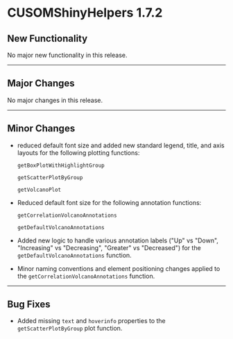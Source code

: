 # CUSOMShinyHelpers 1.7.2

## New Functionality 
No major new functionality in this release.

***
## Major Changes 
No major changes in this release. 

***
## Minor Changes
- reduced default font size and added new standard legend, title, and axis layouts for the following plotting functions:

    `getBoxPlotWithHighlightGroup`

    `getScatterPlotByGroup`

    `getVolcanoPlot`

- Reduced default font size for the following annotation functions:
  
    `getCorrelationVolcanoAnnotations`

    `getDefaultVolcanoAnnotations`

- Added new logic to handle various annotation labels ("Up" vs "Down", "Increasing" vs "Decreasing", "Greater" vs "Decreased") for the `getDefaultVolcanoAnnotations` function. 


- Minor naming conventions and element positioning changes applied to the `getCorrelationVolcanoAnnotations` function.



***
## Bug Fixes 
- Added missing `text` and `hoverinfo` properties to the `getScatterPlotByGroup` plot function. 
